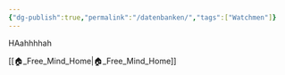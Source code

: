 ```yaml
---
{"dg-publish":true,"permalink":"/datenbanken/","tags":["Watchmen"]}
---
```



HAahhhhah


[[🏠_Free_Mind_Home\|🏠_Free_Mind_Home]]